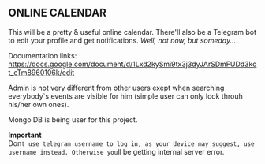 ## ONLINE CALENDAR 

This will be a pretty & useful online calendar. There'll also be a Telegram bot to edit your profile and get notifications.
*Well, not now, but someday...*

Documentation links:
https://docs.google.com/document/d/1Lxd2kySmi9tx3j3dyJArSDmFUDd3kot_cTm8960106k/edit

Admin is not very different from other users exept when searching everybody\`s events are visible for him 
(simple user can only look throuh his/her own ones).  
  
Mongo DB is being user for this project.

**Important**  
Don`t use telegram username to log in, as your device may suggest, use username instead. Otherwise you`ll be getting internal server error. 
